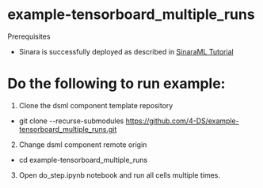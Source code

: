 # example-tensorboard_multiple_runs

Prerequisites

- Sinara is successfully deployed as described in [SinaraML Tutorial](https://github.com/4-DS/sinara-tutorials/wiki/Getting-started-with-SinaraML)

# Do the following to run example:

1. Clone the dsml component template repository
- git clone --recurse-submodules https://github.com/4-DS/example-tensorboard_multiple_runs.git
2. Change dsml component remote origin
- cd example-tensorboard_multiple_runs
3. Open do_step.ipynb notebook and run all cells multiple times.

